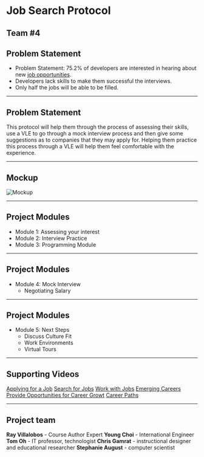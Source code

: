 <!-- .slide: data-state="title" -->
# Job Search Protocol
Team #4
---

## Problem Statement

- Problem Statement: 75.2% of developers are interested in hearing about new [job opportunities](https://insights.stackoverflow.com/survey/2017#work).
- Developers lack skills to make them successful the interviews.
- Only half the jobs will be able to be filled.

---
## Problem Statement
This protocol will help them through the process of assessing their skills, use a VLE to go through a mock interview process and then give some suggestions as to companies that they may apply for. Helping them practice this process through a VLE will help them feel comfortable with the experience.

---
## Mockup

![Mockup](kobprotocol.png)

---

## Project Modules

- Module 1: Assessing your interest
- Module 2: Interview Practice
- Module 3: Programming Module

---

## Project Modules
- Module 4: Mock Interview 
  - Negotiating Salary

---

## Project Modules
- Module 5: Next Steps
  - Discuss Culture Fit
  - Work Environments
  - Virtual Tours

---

## Supporting Videos
[Applying for a Job](https://www.lynda.com/Graphic-Design-tutorials/Applying-job/577558/632195-4.html)
[Search for Jobs](https://www.lynda.com/LinkedIn-tutorials/Search-jobs/595944/599586-4.html)
[Work with Jobs](https://www.lynda.com/QuickBooks-Pro-tutorials/Work-jobs/504791/571015-4.html)
[Emerging Careers](https://www.lynda.com/Data-Science-tutorials/Emerging-careers/475941/517493-4.html)
[Provide Opportunities for Career Growt](https://www.lynda.com/Business-Skills-tutorials/Provide-opportunities-career-growth/570964/619649-4.html)
[Career Paths](https://www.lynda.com/Web-Documentaries-tutorials/Career-Paths/56647/58727-4.html)

---

## Project team
**Ray Villalobos** - Course Author Expert
**Young Choi** - International Engineer
**Tom Oh** - IT professor, technologist
**Chris Gamrat** - instructional designer and educational researcher
**Stephanie August** - computer scientist


